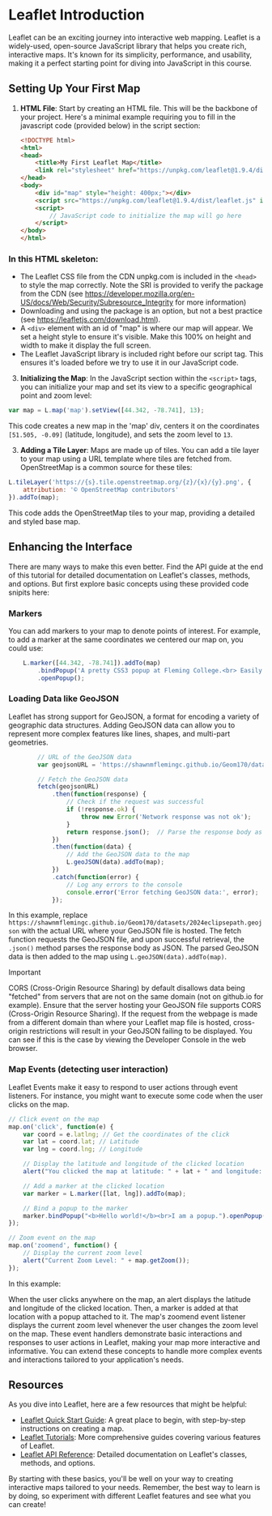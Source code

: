 # Leaflet Introduction

Leaflet can be an exciting journey into interactive web mapping. Leaflet is a widely-used, open-source JavaScript library that helps you create rich, interactive maps. It's known for its simplicity, performance, and usability, making it a perfect starting point for diving into JavaScript in this course.

## Setting Up Your First Map

1. **HTML File**: Start by creating an HTML file. This will be the backbone of your project. Here's a minimal example requiring you to fill in the javascript code (provided below) in the script section:

    ```html
    <!DOCTYPE html>
    <html>
    <head>
        <title>My First Leaflet Map</title>
        <link rel="stylesheet" href="https://unpkg.com/leaflet@1.9.4/dist/leaflet.css" integrity="sha256-p4NxAoJBhIIN+hmNHrzRCf9tD/miZyoHS5obTRR9BMY=" crossorigin="" />
    </head>
    <body>
        <div id="map" style="height: 400px;"></div>
        <script src="https://unpkg.com/leaflet@1.9.4/dist/leaflet.js" integrity="sha256-20nQCchB9co0qIjJZRGuk2/Z9VM+kNiyxNV1lvTlZBo=" crossorigin=""></script>
        <script>
            // JavaScript code to initialize the map will go here
        </script>
    </body>
    </html>
    ```

###    In this HTML skeleton:

- The Leaflet CSS file from the CDN unpkg.com is included in the `<head>` to style the map correctly. Note the SRI is provided to verify the package from the CDN (see https://developer.mozilla.org/en-US/docs/Web/Security/Subresource_Integrity for more information)
- Downloading and using the package is an option, but not a best practice (see https://leafletjs.com/download.html). 
- A `<div>` element with an id of "map" is where our map will appear. We set a height style to ensure it's visible. Make this 100% on height and width to make it display the full screen. 
- The Leaflet JavaScript library is included right before our script tag. This ensures it's loaded before we try to use it in our JavaScript code.

3. **Initializing the Map**: In the JavaScript section within the `<script>` tags, you can initialize your map and set its view to a specific geographical point and zoom level:

```javascript
var map = L.map('map').setView([44.342, -78.741], 13);
```

This code creates a new map in the 'map' div, centers it on the coordinates `[51.505, -0.09]` (latitude, longitude), and sets the zoom level to `13`.

3. **Adding a Tile Layer**: Maps are made up of tiles. You can add a tile layer to your map using a URL template where tiles are fetched from. OpenStreetMap is a common source for these tiles:

```javascript
L.tileLayer('https://{s}.tile.openstreetmap.org/{z}/{x}/{y}.png', {
    attribution: '© OpenStreetMap contributors'
}).addTo(map);
```

This code adds the OpenStreetMap tiles to your map, providing a detailed and styled base map.

## Enhancing the Interface

There are many ways to make this even better. Find the API guide at the end of this tutorial for detailed documentation on Leaflet's classes, methods, and options. But first explore basic concepts using these provided code snipits here:

### Markers

You can add markers to your map to denote points of interest. For example, to add a marker at the same coordinates we centered our map on, you could use:

```javascript
    L.marker([44.342, -78.741]).addTo(map)
        .bindPopup('A pretty CSS3 popup at Fleming College.<br> Easily customizable using <i>HTML</i>!.')
        .openPopup();
```
### Loading Data like GeoJSON

Leaflet has strong support for GeoJSON, a format for encoding a variety of geographic data structures. Adding GeoJSON data can allow you to represent more complex features like lines, shapes, and multi-part geometries.

```javascript
        // URL of the GeoJSON data
        var geojsonURL = 'https://shawnmflemingc.github.io/Geom170/datasets/2024eclipsepath.geojson';

        // Fetch the GeoJSON data
        fetch(geojsonURL)
            .then(function(response) {
                // Check if the request was successful
                if (!response.ok) {
                    throw new Error('Network response was not ok');
                }
                return response.json();  // Parse the response body as JSON
            })
            .then(function(data) {
                // Add the GeoJSON data to the map
                L.geoJSON(data).addTo(map);
            })
            .catch(function(error) {
                // Log any errors to the console
                console.error('Error fetching GeoJSON data:', error);
            });
```

In this example, replace `https://shawnmflemingc.github.io/Geom170/datasets/2024eclipsepath.geojson` with the actual URL where your GeoJSON file is hosted. The fetch function requests the GeoJSON file, and upon successful retrieval, the `.json()` method parses the response body as JSON. The parsed GeoJSON data is then added to the map using `L.geoJSON(data).addTo(map)`.

> [!IMPORTANT]
> CORS (Cross-Origin Resource Sharing) by default disallows data being "fetched" from servers that are not on the same domain (not on github.io for example). Ensure that the server hosting your GeoJSON file supports CORS (Cross-Origin Resource Sharing). If the request from the webpage is made from a different domain than where your Leaflet map file is hosted, cross-origin restrictions will result in your GeoJSON failing to be displayed.
> You can see if this is the case by viewing the Developer Console in the web browser. 

### Map Events (detecting user interaction)

Leaflet Events make it easy to respond to user actions through event listeners. For instance, you might want to execute some code when the user clicks on the map.

```javascript
// Click event on the map
map.on('click', function(e) {
    var coord = e.latlng; // Get the coordinates of the click
    var lat = coord.lat; // Latitude
    var lng = coord.lng; // Longitude

    // Display the latitude and longitude of the clicked location
    alert("You clicked the map at latitude: " + lat + " and longitude: " + lng);

    // Add a marker at the clicked location
    var marker = L.marker([lat, lng]).addTo(map);

    // Bind a popup to the marker
    marker.bindPopup("<b>Hello world!</b><br>I am a popup.").openPopup();
});

// Zoom event on the map
map.on('zoomend', function() {
    // Display the current zoom level
    alert("Current Zoom Level: " + map.getZoom());
});
```

In this example:

When the user clicks anywhere on the map, an alert displays the latitude and longitude of the clicked location. Then, a marker is added at that location with a popup attached to it.
The map's zoomend event listener displays the current zoom level whenever the user changes the zoom level on the map.
These event handlers demonstrate basic interactions and responses to user actions in Leaflet, making your map more interactive and informative. You can extend these concepts to handle more complex events and interactions tailored to your application's needs.

## Resources

As you dive into Leaflet, here are a few resources that might be helpful:

- [Leaflet Quick Start Guide](https://leafletjs.com/examples/quick-start/): A great place to begin, with step-by-step instructions on creating a map.
- [Leaflet Tutorials](https://leafletjs.com/examples.html): More comprehensive guides covering various features of Leaflet.
- [Leaflet API Reference](https://leafletjs.com/reference.html): Detailed documentation on Leaflet's classes, methods, and options.

By starting with these basics, you'll be well on your way to creating interactive maps tailored to your needs. Remember, the best way to learn is by doing, so experiment with different Leaflet features and see what you can create!
